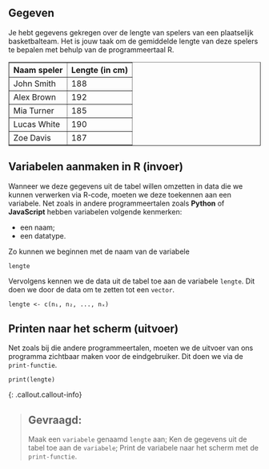 ## Gegeven

Je hebt gegevens gekregen over de lengte van spelers van een plaatselijk basketbalteam. Het is jouw taak om de gemiddelde lengte van deze spelers te bepalen met behulp van de programmeertaal R.

<table border="1">
    <thead>
        <tr>
            <th>Naam speler</th>
            <th>Lengte (in cm)</th>
        </tr>
    </thead>
    <tbody>
        <tr>
            <td>John Smith</td>
            <td>188</td>
        </tr>
        <tr>
            <td>Alex Brown</td>
            <td>192</td>
        </tr>
        <tr>
            <td>Mia Turner</td>
            <td>185</td>
        </tr>
        <tr>
            <td>Lucas White</td>
            <td>190</td>
        </tr>
        <tr>
            <td>Zoe Davis</td>
            <td>187</td>
        </tr>
    </tbody>
</table>


## Variabelen aanmaken in R (invoer)
Wanneer we deze gegevens uit de tabel willen omzetten in data die we kunnen verwerken via R-code, moeten we deze toekennen aan een variabele. 
Net zoals in andere programmeertalen zoals **Python** of **JavaScript** hebben variabelen volgende kenmerken: 
* een naam;
* een datatype. 

Zo kunnen we beginnen met de naam van de variabele
```
lengte
```

Vervolgens kennen we de data uit de tabel toe aan de variabele `lengte`. Dit doen we door de data om te zetten tot een `vector`. 
```
lengte <- c(n₁, n₂, ..., nₓ)
```

## Printen naar het scherm (uitvoer)
Net zoals bij die andere programmeertalen, moeten we de uitvoer van ons programma zichtbaar maken voor de eindgebruiker. Dit doen we via de `print-functie`. 
```
print(lengte)
```

{: .callout.callout-info}
>## Gevraagd: 
>
>Maak een `variabele` genaamd `lengte` aan; 
>Ken de gegevens uit de tabel toe aan de `variabele`; 
>Print de variabele naar het scherm met de `print-functie`. 


